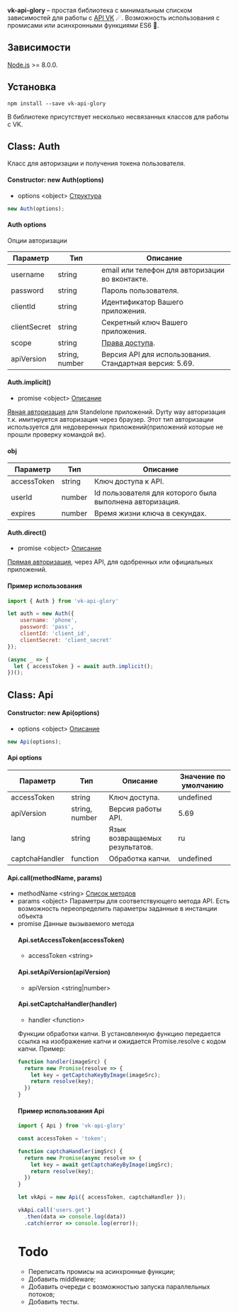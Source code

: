 **vk-api-glory** – простая библиотека с минимальным списком зависимостей для работы с
[API VK](https://vk.com/dev/manuals) ☄. Возможность использования с промисами или асинхронными функциями ES6 🤟.

## Зависимости
[Node.js](https://nodejs.org/) >= 8.0.0.

## Установка
```shell
npm install --save vk-api-glory
```

В библиотеке присутствует несколько несвязанных классов для работы с VK.

## Class: Auth
Класс для авторизации и получения токена пользователя.

#### Constructor: new Auth(options)

- options <object\> [Структура](#auth-options)

```js
new Auth(options);
```

#### Auth options
Опции авторизации

| Параметр     | Тип            | Описание                                                |
|--------------|----------------|---------------------------------------------------------|
| username     | string         | email или телефон для авторизации во вконтакте.         |
| password     | string         | Пароль пользователя.                                    |
| clientId     | string         | Идентификатор Вашего приложения.                        |
| clientSecret | string         | Секретный ключ Вашего приложения.                       |
| scope        | string         | [Права доступа](https://vk.com/dev/permissions).        |
| apiVersion   | string, number | Версия API для использования. Стандартная версия: 5.69. |

#### Auth.implicit()
- promise <object\> [Описание](#obj)

[Явная авторизация](https://vk.com/dev/implicit_flow_user) для Standelone приложений. Dyrty way авторизация т.к.
имитируется авторизация через браузер. Этот тип авторизации используется для недоверенных приложений(приложений которые
не прошли проверку командой вк).


#### obj

| Параметр    | Тип    | Описание                                                 |
|-------------|--------|----------------------------------------------------------|
| accessToken | string | Ключ доступа к API.                                      |
| userId      | number | Id пользователя для которого была выполнена авторизация. |
| expires     | number | Время жизни ключа в секундах.                            |

#### Auth.direct()
- promise <object\> [Описание](#obj)

[Прямая авторизация](https://vk.com/dev/auth_direct), через API, для одобренных или официальных
приложений.

#### Пример использования

```js
import { Auth } from 'vk-api-glory'

let auth = new Auth({
    username: 'phone',
    password: 'pass',
    clientId: 'client_id',
    clientSecret: 'client_secret'
});

(async _ => {
  let { accessToken } = await auth.implicit();
})();
```

## Class: Api

#### Constructor: new Api(options)
- options <object\> [Описание](#api-options)

```js
new Api(options);
```

#### Api options

| Параметр       | Тип            | Описание                       | Значение по умолчанию |
|----------------|----------------|--------------------------------|-----------------------|
| accessToken    | string         | Ключ доступа.                  | undefined             |
| apiVersion     | string, number | Версия работы API.             | 5.69                  |
| lang           | string         | Язык возвращаемых результатов. | ru                    |
| captchaHandler | function       | Обработка капчи.               | undefined             |

#### Api.call(methodName, params)
- methodName <string\> [Список методов](https://vk.com/dev/methods)
- params <object\> Параметры для соответствующего метода API. Есть возможность переопределить параметры
заданные в инстанции объекта
- promise <object/> Данные вызываемого метода

#### Api.setAccessToken(accessToken)
- accessToken <string\>

#### Api.setApiVersion(apiVersion)
- apiVersion <string|number\>

#### Api.setCaptchaHandler(handler)
- handler <function\>

Функции обработки капчи. В установленную функцию передается ссылка на изображение капчи и ожидается Promise.resolve с кодом капчи. Пример:

```js
function handler(imageSrc) {
  return new Promise(resolve => {
    let key = getCaptchaKeyByImage(imageSrc);
    return resolve(key);
  })
}
```

#### Пример использования Api

```js
import { Api } from 'vk-api-glory'

const accessToken = 'token';

function captchaHandler(imgSrc) {
  return new Promise(async resolve => {
    let key = await getCaptchaKeyByImage(imgSrc);
    return resolve(key);
  })
}

let vkApi = new Api({ accessToken, captchaHandler });

vkApi.call('users.get')
  .then(data => console.log(data))
  .catch(error => console.log(error));
```

# Todo
- Переписать промисы на асинхронные функции;
- Добавить middleware;
- Добавить очереди с возможностью запуска параллельных потоков;
- Добавить тесты.
